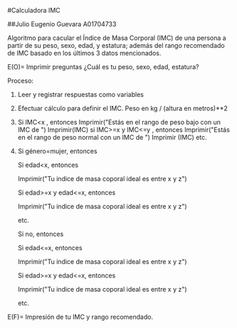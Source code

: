 #Calculadora IMC

##Julio Eugenio Guevara A01704733


Algoritmo para cacular el Índice de Masa Corporal (IMC) de una persona a partir de su peso, sexo, edad, y estatura; además del rango recomendado de 
IMC basado en los últimos 3 datos mencionados.


E(O)= Imprimir preguntas ¿Cuál es tu peso, sexo, edad, estatura?

Proceso: 
1. Leer y registrar respuestas como variables
2. Efectuar cálculo para definir el IMC. Peso en kg / (altura en metros)**2
3. Si IMC<x , entonces
  Imprimir("Estás en el rango de peso bajo con un IMC de ")
  Imprimir(IMC)
  si IMC>=x y IMC<=y , entonces
  Imprimir("Estás en el rango de peso normal con un IMC de ")
  Imprimir (IMC)
  etc.
  
  
4. Si género=mujer, entonces

    Si edad<x, entonces
    
    Imprimir("Tu indice de masa coporal ideal es entre x y z")
    
    Si edad>=x y edad<=x, entonces
    
    Imprimir("Tu indice de masa coporal ideal es entre x y z")
    
    etc.
    
    
    Si no, entonces
    
    Si edad<=x, entonces
    
    Imprimir("Tu indice de masa coporal ideal es entre x y z")
    
    Si edad>=x y edad<=x, entonces
    
    Imprimir("Tu indice de masa coporal ideal es entre x y z")
    
    etc.
    
    
E(F)= Impresión de tu IMC y rango recomendado.

